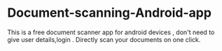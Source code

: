 # Document-scanning-Android-app
This is a free document scanner app for android devices , don't need to give user details,login . Directly scan your documents on one click.
